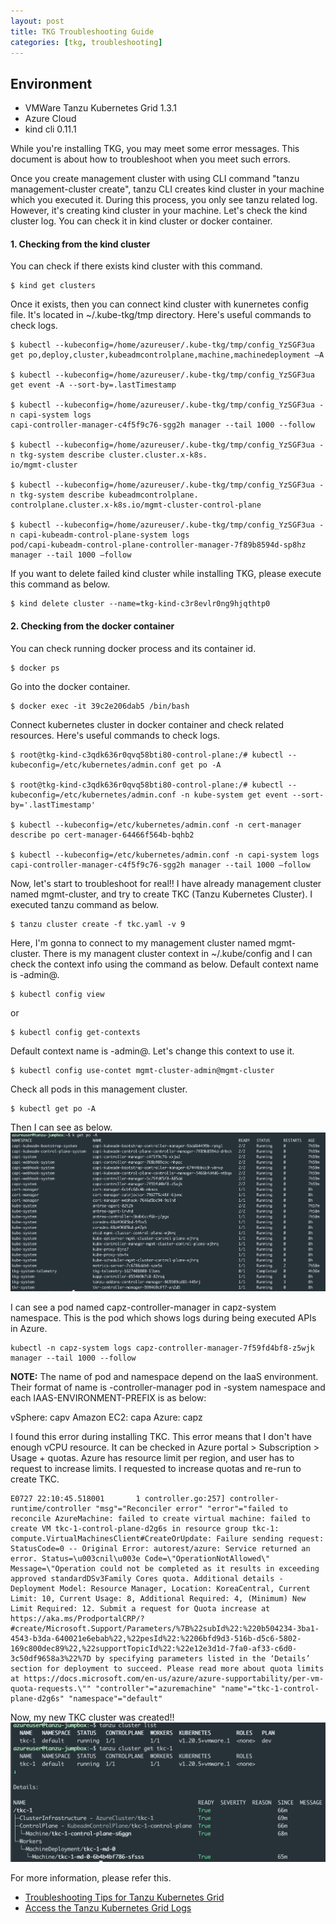 ```yaml
---
layout: post
title: TKG Troubleshooting Guide
categories: [tkg, troubleshooting]
---
```


## Environment
- VMWare Tanzu Kubernetes Grid 1.3.1
- Azure Cloud
- kind cli 0.11.1

While you're installing TKG, you may meet some error messages. This document is about how to troubleshoot when you meet such errors.

Once you create management cluster with using CLI command "tanzu management-cluster create", tanzu CLI creates kind cluster in your machine which you executed it. During this process, you only see tanzu related log. However, it's creating kind cluster in your machine.
Let's check the kind cluster log. You can check it in kind cluster or docker container.  

#### 1. Checking from the kind cluster
You can check if there exists kind cluster with this command.
```shell
$ kind get clusters
```

Once it exists, then you can connect kind cluster with kunernetes config file. It's located in ~/.kube-tkg/tmp 
directory. Here's useful commands to check logs.
```shell
$ kubectl --kubeconfig=/home/azureuser/.kube-tkg/tmp/config_YzSGF3ua get po,deploy,cluster,kubeadmcontrolplane,machine,machinedeployment –A

$ kubectl --kubeconfig=/home/azureuser/.kube-tkg/tmp/config_YzSGF3ua get event -A --sort-by=.lastTimestamp

$ kubectl --kubeconfig=/home/azureuser/.kube-tkg/tmp/config_YzSGF3ua -n capi-system logs 
capi-controller-manager-c4f5f9c76-sgg2h manager --tail 1000 --follow 

$ kubectl --kubeconfig=/home/azureuser/.kube-tkg/tmp/config_YzSGF3ua -n tkg-system describe cluster.cluster.x-k8s.
io/mgmt-cluster

$ kubectl --kubeconfig=/home/azureuser/.kube-tkg/tmp/config_YzSGF3ua -n tkg-system describe kubeadmcontrolplane.
controlplane.cluster.x-k8s.io/mgmt-cluster-control-plane

$ kubectl --kubeconfig=/home/azureuser/.kube-tkg/tmp/config_YzSGF3ua -n capi-kubeadm-control-plane-system logs 
pod/capi-kubeadm-control-plane-controller-manager-7f89b8594d-sp8hz manager --tail 1000 –follow
```

If you want to delete failed kind cluster while installing TKG, please execute this command as below.
```shell
$ kind delete cluster --name=tkg-kind-c3r8evlr0ng9hjqthtp0
```  

#### 2. Checking from the docker container
You can check running docker process and its container id.
```shell
$ docker ps
```

Go into the docker container.
```shell
$ docker exec -it 39c2e206dab5 /bin/bash
```

Connect kubernetes cluster in docker container and check related resources. Here's useful commands to check logs. 
```shell
$ root@tkg-kind-c3qdk636r0qvq58bti80-control-plane:/# kubectl --kubeconfig=/etc/kubernetes/admin.conf get po -A

$ root@tkg-kind-c3qdk636r0qvq58bti80-control-plane:/# kubectl --kubeconfig=/etc/kubernetes/admin.conf -n kube-system get event --sort-by='.lastTimestamp'

$ kubectl --kubeconfig=/etc/kubernetes/admin.conf -n cert-manager describe po cert-manager-64466f564b-bqhb2

$ kubectl --kubeconfig=/etc/kubernetes/admin.conf -n capi-system logs capi-controller-manager-c4f5f9c76-sgg2h manager --tail 1000 –follow
```

Now, let's start to troubleshoot for real!!
I have already management cluster named mgmt-cluster, and try to create TKC (Tanzu Kubernetes Cluster). I executed tanzu command as below.
```shell
$ tanzu cluster create -f tkc.yaml -v 9
```

Here, I'm gonna to connect to my management cluster named mgmt-cluster. There is my managent cluster context in ~/.kube/config and I can check the context info using the command as below. Default context name is <MANAGEMENT-CLUSTER-NAME>-admin@<MANAGEMENT-CLUSTER-NAME>.
```shell
$ kubectl config view
```
or 
```shell
$ kubectl config get-contexts
```
Default context name is <MANAGEMENT-CLUSTER-NAME>-admin@<MANAGEMENT-CLUSTER-NAME>. Let's change this context to use it.
```shell
$ kubectl config use-contet mgmt-cluster-admin@mgmt-cluster
```

Check all pods in this management cluster.
```shell
$ kubectl get po -A
```

Then I can see as below.
![tkg-troubleshooting 1](https://raw.githubusercontent.com/haewons-tanzu/haewons-tanzu.github.io/master/static/img/_posts/2021-07-26-tkg-troubleshooting/1.png)

I can see a pod named capz-controller-manager in capz-system namespace. This is the pod which shows logs during being executed APIs in Azure.
```shell
kubectl -n capz-system logs capz-controller-manager-7f59fd4bf8-z5wjk manager --tail 1000 --follow
```

**NOTE:** The name of pod and namespace depend on the IaaS environment. Their format of name is 
<IAAS-ENVIRONMENT-PREFIX>-controller-manager pod in <IAAS-ENVIRONMENT-PREFIX>-system namespace and each IAAS-ENVIRONMENT-PREFIX is as below:

vSphere: capv
Amazon EC2: capa
Azure: capz

I found this error during installing TKC. This error means that I don't have enough vCPU resource. It can be checked in Azure portal > Subscription > Usage + quotas. Azure has resource limit per region, and user has to request to increase limits. I requested to increase quotas and re-run to create TKC.

```text
E0727 22:10:45.518001       1 controller.go:257] controller-runtime/controller "msg"="Reconciler error" "error"="failed to reconcile AzureMachine: failed to create virtual machine: failed to create VM tkc-1-control-plane-d2g6s in resource group tkc-1: compute.VirtualMachinesClient#CreateOrUpdate: Failure sending request: StatusCode=0 -- Original Error: autorest/azure: Service returned an error. Status=\u003cnil\u003e Code=\"OperationNotAllowed\" Message=\"Operation could not be completed as it results in exceeding approved standardDSv3Family Cores quota. Additional details - Deployment Model: Resource Manager, Location: KoreaCentral, Current Limit: 10, Current Usage: 8, Additional Required: 4, (Minimum) New Limit Required: 12. Submit a request for Quota increase at https://aka.ms/ProdportalCRP/?#create/Microsoft.Support/Parameters/%7B%22subId%22:%220b504234-3ba1-4543-b3da-640021e6ebab%22,%22pesId%22:%2206bfd9d3-516b-d5c6-5802-169c800dec89%22,%22supportTopicId%22:%22e12e3d1d-7fa0-af33-c6d0-3c50df9658a3%22%7D by specifying parameters listed in the ‘Details’ section for deployment to succeed. Please read more about quota limits at https://docs.microsoft.com/en-us/azure/azure-supportability/per-vm-quota-requests.\"" "controller"="azuremachine" "name"="tkc-1-control-plane-d2g6s" "namespace"="default"
```

Now, my new TKC cluster was created!!
![tkg-troubleshooting 2](https://raw.githubusercontent.com/haewons-tanzu/haewons-tanzu.github.io/master/static/img/_posts/2021-07-26-tkg-troubleshooting/2.png)

For more information, please refer this.
* [Troubleshooting Tips for Tanzu Kubernetes Grid](https://docs.vmware.com/en/VMware-Tanzu-Kubernetes-Grid/1.3/vmware-tanzu-kubernetes-grid-13/GUID-troubleshooting-tkg-tips.html)
* [Access the Tanzu Kubernetes Grid Logs](https://docs.vmware.com/en/VMware-Tanzu-Kubernetes-Grid/1.3/vmware-tanzu-kubernetes-grid-13/GUID-troubleshooting-tkg-logs.html)
